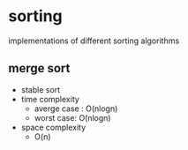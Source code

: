# sorting
implementations of different sorting algorithms

## merge sort
* stable sort
* time complexity
  * averge case : O(nlogn)
  * worst case: O(nlogn) 
* space complexity
  * O(n)
